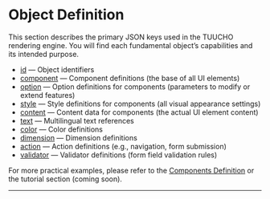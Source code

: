 # Object Definition

This section describes the primary JSON keys used in the TUUCHO rendering engine. You will find each fundamental object’s capabilities and its intended purpose.

- [id](id.md) — Object identifiers
- [component](component.md) — Component definitions (the base of all UI elements)
- [option](option.md) — Option definitions for components (parameters to modify or extend features)
- [style](style.md) — Style definitions for components (all visual appearance settings)
- [content](content.md) — Content data for components (the actual UI element content)
- [text](text.md) — Multilingual text references
- [color](color.md) — Color definitions
- [dimension](dimension.md) — Dimension definitions
- [action](action.md) — Action definitions (e.g., navigation, form submission)
- [validator](validator.md) — Validator definitions (form field validation rules)

For more practical examples, please refer to the [Components Definition](../components-definition/index.md) or the tutorial section (coming soon).

---
